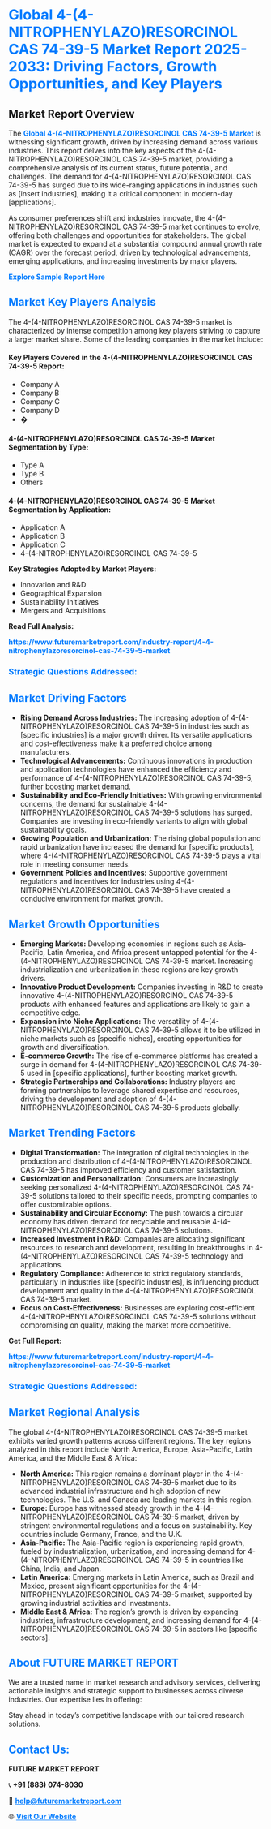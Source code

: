 <h1 style="color: #007BFF;">Global 4-(4-NITROPHENYLAZO)RESORCINOL CAS 74-39-5 Market Report 2025-2033: Driving Factors, Growth Opportunities, and Key Players</h1>

<section id="overview">
<h2>Market Report Overview</h2>
<p>The <a href="https://www.futuremarketreport.com/industry-report/4-4-nitrophenylazoresorcinol-cas-74-39-5-market" style="color: #007BFF; text-decoration: none;"><strong>Global 4-(4-NITROPHENYLAZO)RESORCINOL CAS 74-39-5 Market</strong></a> is witnessing significant growth, driven by increasing demand across various industries. This report delves into the key aspects of the 4-(4-NITROPHENYLAZO)RESORCINOL CAS 74-39-5 market, providing a comprehensive analysis of its current status, future potential, and challenges. The demand for 4-(4-NITROPHENYLAZO)RESORCINOL CAS 74-39-5 has surged due to its wide-ranging applications in industries such as [insert industries], making it a critical component in modern-day [applications].</p>
<p>As consumer preferences shift and industries innovate, the 4-(4-NITROPHENYLAZO)RESORCINOL CAS 74-39-5 market continues to evolve, offering both challenges and opportunities for stakeholders. The global market is expected to expand at a substantial compound annual growth rate (CAGR) over the forecast period, driven by technological advancements, emerging applications, and increasing investments by major players.</p>
</section>

<section id="overview">
<p><a href="https://www.futuremarketreport.com/request-sample/reportId=112170" style="color: #007BFF; text-decoration: none;"><strong>Explore Sample Report Here</strong></a></p>
</section>

<section id="key-players">
<h2 style="color: #007BFF;">Market Key Players Analysis</h2>
<p>The 4-(4-NITROPHENYLAZO)RESORCINOL CAS 74-39-5 market is characterized by intense competition among key players striving to capture a larger market share. Some of the leading companies in the market include:</p>
<h4>Key Players Covered in the 4-(4-NITROPHENYLAZO)RESORCINOL CAS 74-39-5 Report:</h4>
<ul><li>Company A</li><li>Company B</li><li>Company C</li><li>Company D</li><li>�</li></ul>
<h4>4-(4-NITROPHENYLAZO)RESORCINOL CAS 74-39-5 Market Segmentation by Type:</h4>
<ul><li>Type A</li><li>Type B</li><li>Others</li></ul>

<h4>4-(4-NITROPHENYLAZO)RESORCINOL CAS 74-39-5 Market Segmentation by Application:</h4>
<ul><li>Application A</li><li>Application B</li><li>Application C</li><li>4-(4-NITROPHENYLAZO)RESORCINOL CAS 74-39-5</li></ul>
<p><strong>Key Strategies Adopted by Market Players:</strong></p>
<ul>
<li>Innovation and R&D</li>
<li>Geographical Expansion</li>
<li>Sustainability Initiatives</li>
<li>Mergers and Acquisitions</li>
</ul>
</section>

<section>
<p><strong>Read Full Analysis: </strong></p><a href="https://www.futuremarketreport.com/industry-report/4-4-nitrophenylazoresorcinol-cas-74-39-5-market" style="color: #007BFF; text-decoration: none;"><strong>https://www.futuremarketreport.com/industry-report/4-4-nitrophenylazoresorcinol-cas-74-39-5-market</strong></a>
<h3 style="color: #007BFF;">Strategic Questions Addressed:</h3>
</section>

<section id="driving-factors">
<h2 style="color: #007BFF;">Market Driving Factors</h2>
<ul>
<li><strong>Rising Demand Across Industries:</strong> The increasing adoption of 4-(4-NITROPHENYLAZO)RESORCINOL CAS 74-39-5 in industries such as [specific industries] is a major growth driver. Its versatile applications and cost-effectiveness make it a preferred choice among manufacturers.</li>
<li><strong>Technological Advancements:</strong> Continuous innovations in production and application technologies have enhanced the efficiency and performance of 4-(4-NITROPHENYLAZO)RESORCINOL CAS 74-39-5, further boosting market demand.</li>
<li><strong>Sustainability and Eco-Friendly Initiatives:</strong> With growing environmental concerns, the demand for sustainable 4-(4-NITROPHENYLAZO)RESORCINOL CAS 74-39-5 solutions has surged. Companies are investing in eco-friendly variants to align with global sustainability goals.</li>
<li><strong>Growing Population and Urbanization:</strong> The rising global population and rapid urbanization have increased the demand for [specific products], where 4-(4-NITROPHENYLAZO)RESORCINOL CAS 74-39-5 plays a vital role in meeting consumer needs.</li>
<li><strong>Government Policies and Incentives:</strong> Supportive government regulations and incentives for industries using 4-(4-NITROPHENYLAZO)RESORCINOL CAS 74-39-5 have created a conducive environment for market growth.</li>
</ul>
</section>

<section id="growth-opportunities">
<h2 style="color: #007BFF;">Market Growth Opportunities</h2>
<ul>
<li><strong>Emerging Markets:</strong> Developing economies in regions such as Asia-Pacific, Latin America, and Africa present untapped potential for the 4-(4-NITROPHENYLAZO)RESORCINOL CAS 74-39-5 market. Increasing industrialization and urbanization in these regions are key growth drivers.</li>
<li><strong>Innovative Product Development:</strong> Companies investing in R&D to create innovative 4-(4-NITROPHENYLAZO)RESORCINOL CAS 74-39-5 products with enhanced features and applications are likely to gain a competitive edge.</li>
<li><strong>Expansion into Niche Applications:</strong> The versatility of 4-(4-NITROPHENYLAZO)RESORCINOL CAS 74-39-5 allows it to be utilized in niche markets such as [specific niches], creating opportunities for growth and diversification.</li>
<li><strong>E-commerce Growth:</strong> The rise of e-commerce platforms has created a surge in demand for 4-(4-NITROPHENYLAZO)RESORCINOL CAS 74-39-5 used in [specific applications], further boosting market growth.</li>
<li><strong>Strategic Partnerships and Collaborations:</strong> Industry players are forming partnerships to leverage shared expertise and resources, driving the development and adoption of 4-(4-NITROPHENYLAZO)RESORCINOL CAS 74-39-5 products globally.</li>
</ul>
</section>

<section id="trending-factors">
<h2 style="color: #007BFF;">Market Trending Factors</h2>
<ul>
<li><strong>Digital Transformation:</strong> The integration of digital technologies in the production and distribution of 4-(4-NITROPHENYLAZO)RESORCINOL CAS 74-39-5 has improved efficiency and customer satisfaction.</li>
<li><strong>Customization and Personalization:</strong> Consumers are increasingly seeking personalized 4-(4-NITROPHENYLAZO)RESORCINOL CAS 74-39-5 solutions tailored to their specific needs, prompting companies to offer customizable options.</li>
<li><strong>Sustainability and Circular Economy:</strong> The push towards a circular economy has driven demand for recyclable and reusable 4-(4-NITROPHENYLAZO)RESORCINOL CAS 74-39-5 solutions.</li>
<li><strong>Increased Investment in R&D:</strong> Companies are allocating significant resources to research and development, resulting in breakthroughs in 4-(4-NITROPHENYLAZO)RESORCINOL CAS 74-39-5 technology and applications.</li>
<li><strong>Regulatory Compliance:</strong> Adherence to strict regulatory standards, particularly in industries like [specific industries], is influencing product development and quality in the 4-(4-NITROPHENYLAZO)RESORCINOL CAS 74-39-5 market.</li>
<li><strong>Focus on Cost-Effectiveness:</strong> Businesses are exploring cost-efficient 4-(4-NITROPHENYLAZO)RESORCINOL CAS 74-39-5 solutions without compromising on quality, making the market more competitive.</li>
</ul>
</section>

<section>
<p><strong>Get Full Report: </strong></p><a href="https://www.futuremarketreport.com/industry-report/4-4-nitrophenylazoresorcinol-cas-74-39-5-market" style="color: #007BFF; text-decoration: none;"><strong>https://www.futuremarketreport.com/industry-report/4-4-nitrophenylazoresorcinol-cas-74-39-5-market</strong></a>
<h3 style="color: #007BFF;">Strategic Questions Addressed:</h3>
</section>


<section id="regional-analysis">
<h2 style="color: #007BFF;">Market Regional Analysis</h2>
<p>The global 4-(4-NITROPHENYLAZO)RESORCINOL CAS 74-39-5 market exhibits varied growth patterns across different regions. The key regions analyzed in this report include North America, Europe, Asia-Pacific, Latin America, and the Middle East & Africa:</p>
<ul>
<li><strong>North America:</strong> This region remains a dominant player in the 4-(4-NITROPHENYLAZO)RESORCINOL CAS 74-39-5 market due to its advanced industrial infrastructure and high adoption of new technologies. The U.S. and Canada are leading markets in this region.</li>
<li><strong>Europe:</strong> Europe has witnessed steady growth in the 4-(4-NITROPHENYLAZO)RESORCINOL CAS 74-39-5 market, driven by stringent environmental regulations and a focus on sustainability. Key countries include Germany, France, and the U.K.</li>
<li><strong>Asia-Pacific:</strong> The Asia-Pacific region is experiencing rapid growth, fueled by industrialization, urbanization, and increasing demand for 4-(4-NITROPHENYLAZO)RESORCINOL CAS 74-39-5 in countries like China, India, and Japan.</li>
<li><strong>Latin America:</strong> Emerging markets in Latin America, such as Brazil and Mexico, present significant opportunities for the 4-(4-NITROPHENYLAZO)RESORCINOL CAS 74-39-5 market, supported by growing industrial activities and investments.</li>
<li><strong>Middle East & Africa:</strong> The region’s growth is driven by expanding industries, infrastructure development, and increasing demand for 4-(4-NITROPHENYLAZO)RESORCINOL CAS 74-39-5 in sectors like [specific sectors].</li>
</ul>
</section>

<footer>
<h2 style="color: #007BFF;">About FUTURE MARKET REPORT</h2>
<p>We are a trusted name in market research and advisory services, delivering actionable insights and strategic support to businesses across diverse industries. Our expertise lies in offering:</p>

<p>Stay ahead in today’s competitive landscape with our tailored research solutions.</p>

<h2 style="color: #007BFF;">Contact Us:</h2>
<p><strong>FUTURE MARKET REPORT</strong></p>
<p>📞 <strong>+91 (883) 074-8030</strong></p>
<p>📧 <strong><a href="mailto:help@futuremarketreport.com" style="color: #007BFF;">help@futuremarketreport.com</a></strong></p>
<p>🌐 <strong><a href="https://www.futuremarketreport.com/" style="color: #007BFF;">Visit Our Website</a></strong></p>
</footer>
